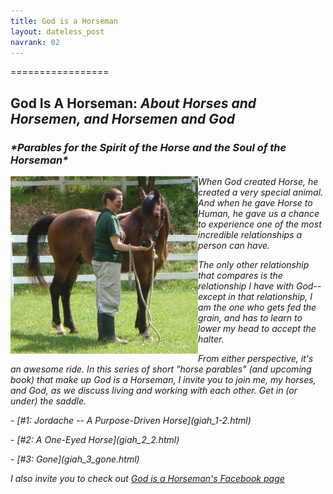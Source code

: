 ```yaml
---
title: God is a Horseman
layout: dateless_post
navrank: 02
---
```


=================
<h2>God Is A Horseman: <i>About Horses and Horsemen, and Horsemen and God<i/></h2>
<h3>*Parables for the Spirit of the Horse and the Soul of the Horseman*</h3/>

<img style="float: left;" alt="Me petting Curly" src="/images/P1010530.JPG" width="300px"/>

When God created Horse, he created a very special animal.  And when he gave Horse to Human, he gave us a chance to experience one of the most incredible relationships a person can have.

The only other relationship that compares is the relationship I have with God--except in that relationship, *I* am the one who gets fed the grain, and has to learn to lower my head to accept the halter.

From either perspective, it's an awesome ride.  In this series of short "horse parables" (and upcoming book) that make up *God is a Horseman,* I invite you to join me, my horses, and God, as we discuss living and working with each other.  Get in (or under) the saddle.

<p class="nofloat"> </p> - [#1: Jordache -- A Purpose-Driven Horse](giah_1-2.html)
<p class="nofloat"> </p> - [#2: A One-Eyed Horse](giah_2_2.html)
<p class="nofloat"> </p> - [#3: Gone](giah_3_gone.html)

I also invite you to check out [*God is a Horseman's* Facebook page](http://www.facebook.com/GodisaHorseman)

